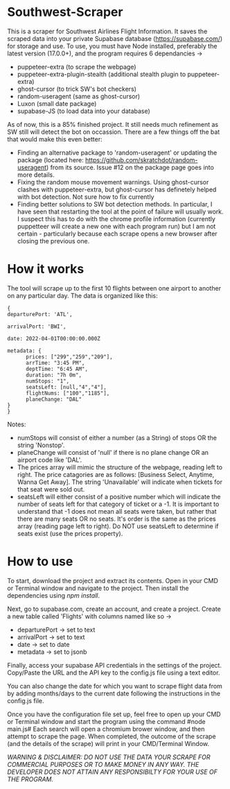 # Southwest-Scraper

This is a scraper for Southwest Airlines Flight Information. It saves the scraped data into your private Supabase database (https://supabase.com/) for storage and use. To use, you must have Node installed, preferably the latest version (17.0.0+), and the program requires 6 dependancies -> 

* puppeteer-extra (to scrape the webpage)
* puppeteer-extra-plugin-stealth (additional stealth plugin to puppeteer-extra)
* ghost-cursor (to trick SW's bot checkers)
* random-useragent (same as ghost-cursor)
* Luxon (small date package)
* supabase-JS (to load data into your database)

As of now, this is a 85% finished project. It still needs much refinement as SW still will detect the bot on occassion. There are a few things off the bat that would make this even better:

* Finding an alternative package to 'random-useragent' or updating the package (located here: https://github.com/skratchdot/random-useragent) from its source. Issue #12 on the package page goes into more details. 
* Fixing the random mouse movement warnings. Using ghost-cursor clashes with puppeteer-extra, but ghost-cursor has definetely helped with bot detection. Not sure how to fix currently
* Finding better solutions to SW bot detection methods. In particular, I have seen that restarting the tool at the point of failure will usually work. I suspect this has to do with the chrome profile information (currently puppetteer will create a new one with each program run) but I am not certain - particularly because each scrape opens a new browser after closing the previous one. 

# How it works

The tool will scrape up to the first 10 flights between one airport to another on any particular day. The data is organized like this: 

    {
    departurePort: 'ATL',

    arrivalPort: 'BWI',
    
    date: 2022-04-01T00:00:00.000Z

    metadata: {
          prices: ["299","259","209"],
          arrTime: "3:45 PM",
          deptTime: "6:45 AM",
          duration: "7h 0m",
          numStops: "1",
          seatsLeft: [null,"4","4"],
          flightNums: ["100","1185"],
          planeChange: "DAL"
    }
    }

Notes: 
* numStops will consist of either a number (as a String) of stops OR the string 'Nonstop'.
* planeChange will consist of 'null' if there is no plane change OR an airport code like 'DAL'.
* The prices array will mimic the structure of the webpage, reading left to right. The price catagories are as follows: [Business Select, Anytime, Wanna Get Away]. The string 'Unavailable' will indicate when tickets for that seat were sold out.
* seatsLeft will either consist of a positive number which will indicate the number of seats left for that category of ticket or a -1. It is important to understand that -1 does not mean all seats were taken, but rather that there are many seats OR no seats. It's order is the same as the prices array (reading page left to right). Do NOT use seatsLeft to determine if seats exist (use the prices property). 

# How to use

To start, download the project and extract its contents. Open in your CMD or Terminal window and navigate to the project. Then install the dependencies using *npm install*.

Next, go to supabase.com, create an account, and create a project. Create a new table called 'Flights' with columns named like so -> 
* departurePort -> set to text
* arrivalPort -> set to text
* date -> set to date
* metadata -> set to jsonb

Finally, access your supabase API credentials in the settings of the project. Copy/Paste the URL and the API key to the config.js file using a text editor. 

You can also change the date for which you want to scrape flight data from by adding months/days to the current date following the instructions in the config.js file.

Once you have the configuration file set up, feel free to open up your CMD or Terminal window and start the program using the command #node main.js#
Each search will open a chromium brower window, and then attempt to scrape the page. When completed, the outcome of the scrape (and the details of the scrape) will print in your CMD/Terminal Window.

*WARNING & DISCLAIMER: DO NOT USE THE DATA YOUR SCRAPE FOR COMMERCIAL PURPOSES OR TO MAKE MONEY IN ANY WAY. THE DEVELOPER DOES NOT ATTAIN ANY RESPONSIBILTY FOR YOUR USE OF THE PROGRAM.*
